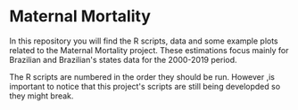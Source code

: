 # Maternal Mortality
In this repository you will find the R scripts, data and some example plots related to the Maternal Mortality project. These estimations focus mainly for Brazilian and Brazilian's states data for the 2000-2019 period.

The R scripts are numbered in the order they should be run. However ,is important to notice that this project's scripts are still being developded so they might break.
